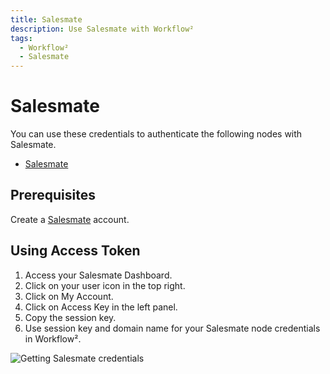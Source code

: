 ```yaml
---
title: Salesmate
description: Use Salesmate with Workflow²
tags:
  - Workflow²
  - Salesmate
---
```

# Salesmate

You can use these credentials to authenticate the following nodes with Salesmate.
- [Salesmate](/workflow/integrations/nodes/workflow-nodes-base.salesmate/)

## Prerequisites

Create a [Salesmate](https://salesmate.io/) account.

## Using Access Token

1. Access your Salesmate Dashboard.
2. Click on your user icon in the top right.
3. Click on My Account.
4. Click on Access Key in the left panel.
5. Copy the session key.
6. Use session key and domain name for your Salesmate node credentials in Workflow².

![Getting Salesmate credentials](/_images/integrations/credentials/salesmate/using-access-token.gif)
